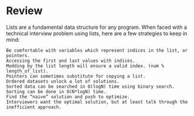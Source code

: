 # Review

Lists are a fundamental data structure for any program. When faced with a technical interview problem using lists, here are a few strategies to keep in mind:

    Be comfortable with variables which represent indices in the list, or pointers.
    Accessing the first and last values with indices.
    Modding by the list length will ensure a valid index. (num % length_of_list).
    Pointers can sometimes substitute for copying a list.
    Ordered datasets unlock a lot of solutions.
    Sorted data can be searched in O(logN) time using binary search.
    Sorting can be done in O(N*logN) time.
    Find the “naive” solution and push to optimize.
    Interviewers want the optimal solution, but at least talk through the inefficient approach.
